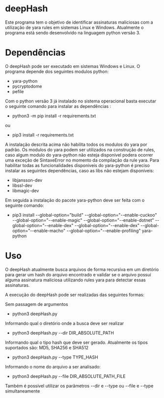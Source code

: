 # deepHash

Este programa tem o objetivo de identificar assinaturas maliciosas com a utilização de yara rules em sistemas Linux e Windows. Atualmente o programa está sendo desenvolvido na linguagem python versão 3.


# Dependências

O deepHash pode ser executado em sistemas Windows e Linux. O programa depende dos seguintes modulos python:

* yara-python
* pycryptodome
* pefile

Com o python versão 3 já instalado no sistema operacional basta executar o seguinte comando para instalar as dependências :

* python3 -m pip install -r requirements.txt

ou

* pip3 install -r requirements.txt

A instalação descrita acima não habilita todos os modulos do yara por padrão. Os modulos do yara podem ser utilizados na construção de rules, caso algum modulo do yara-python não esteja disponível podera ocorrer uma exceção de SintaxeError no momento da compilação da rule yara. Para habilitar todas as funcionalidades disponiveis do yara-python é preciso instalar as seguintes dependências, caso as libs não estejam disponíveis: 

* libjansson-dev
* libssl-dev
* libmagic-dev

Em seguida a instalação do pacote yara-python deve ser feita com o seguinte comando:

* pip3 install --global-option="build" --global-option="--enable-cuckoo" --global-option="--enable-magic" --global-option="--enable-dotnet" --global-option="--enable-dex" --global-option="--enable-dex" --global-option="--enable-macho" --global-option="--enable-profiling" yara-python

# Uso

O deepHash atualmente busca arquivos de forma recursiva em um diretório para gerar um hash do arquivo encontrado e validar se o arquivo possuí alguma assinatura maliciosa utilizando rules yara para detectar essas assinaturas.

A execução do deepHash pode ser realizadas das seguintes formas:

Sem passagem de argumentos

* python3 deepHash.py

Informando qual o diretório onde a busca deve ser realizar

* python3 deepHash.py --dir DIR_ABSOLUTE_PATH

Informando qual o tipo hash que deve ser gerado. Atualmente os tipos suportados são: MD5, SHA256 e SHA512

* python3 deepHash.py --type TYPE_HASH

Informando o nome do arquivo a ser analisado:

* python3 deepHash.py --file DIR_ABSOLUTE_PATH_FILE

Também é possível utilizar os parâmetros --dir e --type ou --file e --type simultaneamente
